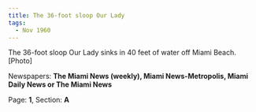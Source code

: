 ```yaml
---  
title: The 36-foot sloop Our Lady  
tags:  
  - Nov 1960  
---  
```

  
The 36-foot sloop Our Lady sinks in 40 feet of water off Miami Beach. [Photo]  
  
Newspapers: **The Miami News (weekly), Miami News-Metropolis, Miami Daily News or The Miami News**  
  
Page: **1**, Section: **A** 
